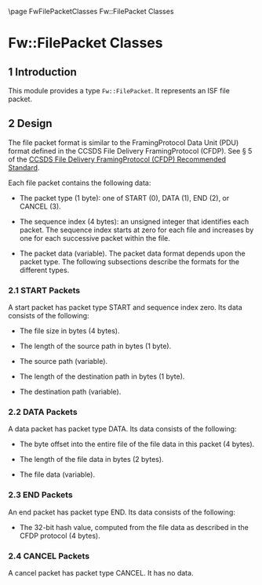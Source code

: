 \page FwFilePacketClasses Fw::FilePacket Classes
# Fw::FilePacket Classes

## 1 Introduction

This module provides a type `Fw::FilePacket`.
It represents an ISF file packet.

## 2 Design

The file packet format is similar to the FramingProtocol Data Unit (PDU) format
defined in the CCSDS File Delivery FramingProtocol (CFDP).
See &sect; 5 of the
[CCSDS File Delivery FramingProtocol (CFDP) Recommended Standard](http://public.ccsds.org/publications/archive/727x0b4.pdf).

Each file packet contains the following data:

* The packet type (1 byte): one of START (0), DATA (1), END (2), 
or CANCEL (3).

* The sequence index (4 bytes): an unsigned integer that
identifies each packet.
The sequence index starts at zero for each file and increases
by one for each successive packet within the file.

* The packet data (variable).
The packet data format depends upon the packet type.
The following subsections describe the formats for the different
types.

### 2.1 START Packets

A start packet has packet type START and sequence index zero.
Its data consists of the following:

* The file size in bytes (4 bytes).

* The length of the source path in bytes (1 byte).

* The source path (variable).

* The length of the destination path in bytes (1 byte).

* The destination path (variable).

### 2.2 DATA Packets

A data packet has packet type DATA.
Its data consists of the following:

* The byte offset into the entire file of the file data in this
packet (4 bytes).

* The length of the file data in bytes (2 bytes).

* The file data (variable).

### 2.3 END Packets

An end packet has packet type END.
Its data consists of the following:

* The 32-bit hash value, computed from the file data as described in 
the CFDP protocol (4 bytes).

### 2.4 CANCEL Packets

A cancel packet has packet type CANCEL.
It has no data.
